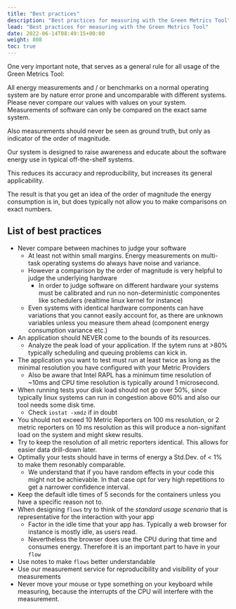 ```yaml
---
title: "Best practices"
description: "Best practices for measuring with the Green Metrics Tool"
lead: "Best practices for measuring with the Green Metrics Tool"
date: 2022-06-14T08:49:15+00:00
weight: 808
toc: true
---
```


One very important note, that serves as a general rule for all usage of the Green Metrics Tool:

All energy measurements and / or benchmarks on a normal operating system are by nature error prone and uncomparable with different systems. Please never compare our values with values on your system. Measurements of software can only be compared on the exact same system. 

Also measurements should never be seen as ground truth, but only as indicator of the order of magnitude.

Our system is designed to raise awareness and educate about the software energy use in 
typical off-the-shelf systems.

This reduces its accuracy and reproducibility, but increases its general applicability.

The result is that you get an idea of the order of magnitude the energy consumption is in, but 
does typically not allow you to make comparisons on exact numbers.


## List of best practices
- Never compare between machines to judge your software
    + At least not within small margins. Energy measurements on multi-task operating systems do always have noise and variance. 
    + However a comparison by the order of magnitude is very helpful to judge the underlying hardware
        * In order to judge software on different hardware your systems must be calibrated and run no non-deterministic componentes like schedulers (realtime linux kernel for instance)
    + Even systems with identical hardware components can have variations that you cannot easily account for, as there are unknown variables unless you measure them ahead (component energy consumption variance etc.)
- An application should NEVER come to the bounds of its resources. 
    + Analyze the peak load of your application. If the sytem runs at >80% typically scheduling and queuing problems can kick in.
- The application you want to test must run at least twice as long as the minimal resolution 
  you have configured with your Metric Providers
    + Also be aware that Intel RAPL has a minimum time resolution of ~10ms and CPU time resolution is typically around 1 microsecond.
- When running tests your disk load should not go over 50%, since typically linux systems can run in congestion above 60% and also our tool needs some disk time.
    + Check `iostat -xmdz` if in doubt
- You should not exceed 10 Metric Reporters on 100 ms resolution, or 2 metric reporters
  on 10 ms resolution as this will produce a non-signifant load on the system and might skew results.
- Try to keep the resolution of all metric reporters identical. This allows for easier 
  data drill-down later.
- Optimally your tests should have in terms of energy a Std.Dev. of < 1% to make them resonably comparable. 
    + We understand that if you have random effects in your code this might not be achievable. In that case opt for very high repetitions to get a narrower confidence interval.
- Keep the default idle times of 5 seconds for the containers unless you have a specific reason not to. 
- When designing `flows` try to think of the *standard usage scenario* that is representative for the interaction with your app
    + Factor in the idle time that your app has. Typically a web browser for instance is mostly idle, as users read. 
    + Nevertheless the browser does use the CPU during that time and consumes energy. Therefore it is an important part to have in your `flow`
- Use notes to make `flows` better understandable
- Use our measurement service for reproducibility and visibility of your measurements
- Never move your mouse or type something on your keyboard while measuring, because the interrupts of the CPU will interfere with the measurement.